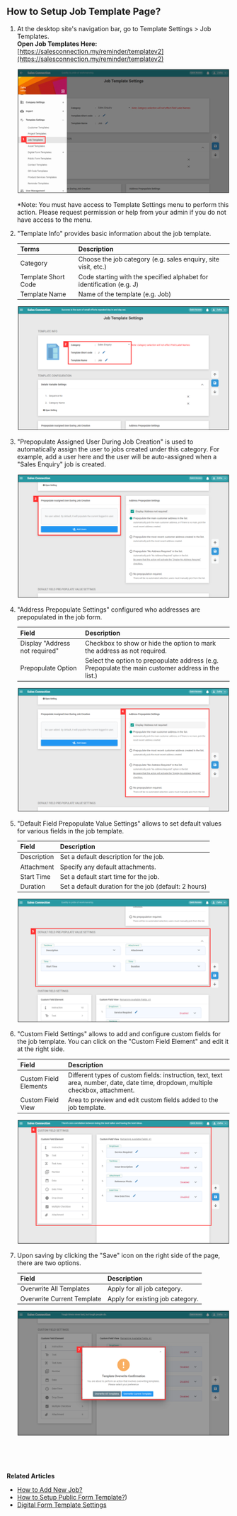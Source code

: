 ## How to Setup Job Template Page?
    
1. At the desktop site's navigation bar, go to Template Settings > Job Templates.<br>
   **Open Job Templates Here:** [https://salesconnection.my/reminder/templatev2](https://salesconnection.my/reminder/templatev2)<br>

   <p align="center">
      <img src="img/Job_Template_Step_1.png" alt="Job Template Step 1">
   </p>

   *Note: You must have access to Template Settings menu to perform this action. Please request permission or help from your admin if you do not have access to the menu.<br>

2. "Template Info" provides basic information about the job template.<br>

   | Terms | Description |
   |-------|---------|
   | Category | Choose the job category (e.g. sales enquiry, site visit, etc.) |
   | Template Short Code | Code starting with the specified alphabet for identification (e.g. J) |
   | Template Name | Name of the template (e.g. Job) |

   <p align="center">
      <img src="img/Job_Template_Step_2.png" alt="Job Template Step 2">
   </p>

3. "Prepopulate Assigned User During Job Creation" is used to automatically assign the user to jobs created under this category. For example, add a user here and the user will be auto-assigned when a "Sales Enquiry" job is created.<br>

   <p align="center">
      <img src="img/Job_Template_Step_3.png" alt="Job Template Step 3">
   </p>

4. "Address Prepopulate Settings" configured who addresses are prepopulated in the job form.<br>

   | Field | Description |
   |-------|---------|
   | Display "Address not required" | Checkbox to show or hide the option to mark the address as not required. |
   | Prepopulate Option | Select the option to prepopulate address (e.g. Prepopulate the main customer address in the list.) |

   <p align="center">
      <img src="img/Job_Template_Step_4.png" alt="Job Template Step 4">
   </p>

5. "Default Field Prepopulate Value Settings" allows to set default values for various fields in the job template.<br>

   | Field | Description |
   |-------|---------|
   | Description | Set a default description for the job. |
   | Attachment | Specify any default attachments. |
   | Start Time | Set a default start time for the job. |
   | Duration | Set a default duration for the job (default: 2 hours) |

   <p align="center">
      <img src="img/Job_Template_Step_5.png" alt="Job Template Step 5">
   </p>

6. "Custom Field Settings" allows to add and configure custom fields for the job template. You can click on the "Custom Field Element" and edit it at the right side.<br>

   | Field | Description |
   |-------|---------|
   | Custom Field Elements | Different types of custom fields: instruction, text, text area, number, date, date time, dropdown, multiple checkbox, attachment. |
   | Custom Field View | Area to preview and edit custom fields added to the job template. |

   <p align="center">
      <img src="img/Job_Template_Step_6.png" alt="Job Template Step 6">
   </p>

7. Upon saving by clicking the "Save" icon on the right side of the page, there are two options.<br>

   | Field | Description |
   |-------|-------------|
   | Overwrite All Templates | Apply for all job category. |
   | Overwrite Current Template | Apply for existing job category. |

   <p align="center">
      <img src="img/Job_Template_Step_7.png" alt="Job Template Step 7">
   </p>
<br><br><br>

**Related Articles**
- [How to Add New Job?](Add_New_Job.md)
- [How to Setup Public Form Template?](Setup_Public_Form_Template_Page.md))
- [Digital Form Template Settings](Digital_Form_Template_Settings.md)
